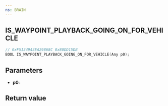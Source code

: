 ```yaml
---
ns: BRAIN
---
```

## IS_WAYPOINT_PLAYBACK_GOING_ON_FOR_VEHICLE

```c
// 0xF5134943EA29868C 0x80DD15DB
BOOL IS_WAYPOINT_PLAYBACK_GOING_ON_FOR_VEHICLE(Any p0);
```


## Parameters
* **p0**: 

## Return value
